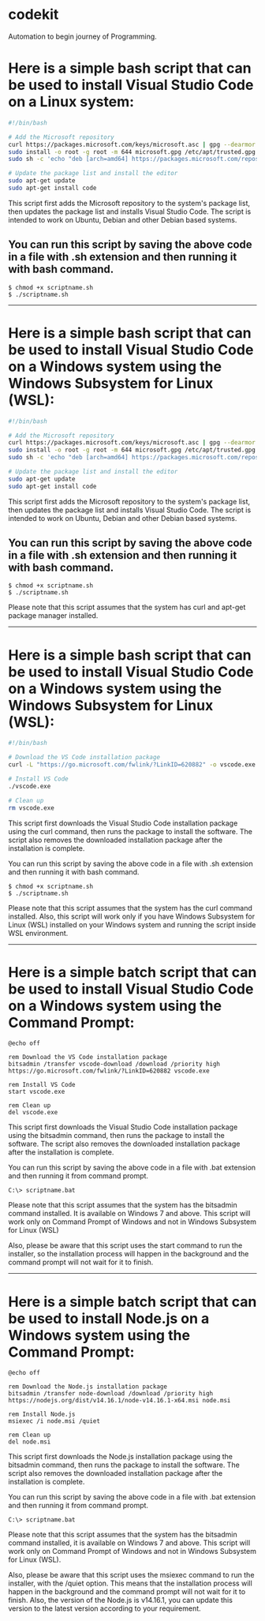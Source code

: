 # codekit
Automation to begin journey of Programming.

# Here is a simple bash script that can be used to install Visual Studio Code on a Linux system:

```bash
#!/bin/bash

# Add the Microsoft repository
curl https://packages.microsoft.com/keys/microsoft.asc | gpg --dearmor > microsoft.gpg
sudo install -o root -g root -m 644 microsoft.gpg /etc/apt/trusted.gpg.d/
sudo sh -c 'echo "deb [arch=amd64] https://packages.microsoft.com/repos/vscode stable main" > /etc/apt/sources.list.d/vscode.list'

# Update the package list and install the editor
sudo apt-get update
sudo apt-get install code
```

This script first adds the Microsoft repository to the system's package list, then updates the package list and installs Visual Studio Code. The script is intended to work on Ubuntu, Debian and other Debian based systems.

## You can run this script by saving the above code in a file with .sh extension and then running it with bash command.

```
$ chmod +x scriptname.sh
$ ./scriptname.sh
```

---

# Here is a simple bash script that can be used to install Visual Studio Code on a Windows system using the Windows Subsystem for Linux (WSL):
```bash
#!/bin/bash

# Add the Microsoft repository
curl https://packages.microsoft.com/keys/microsoft.asc | gpg --dearmor > microsoft.gpg
sudo install -o root -g root -m 644 microsoft.gpg /etc/apt/trusted.gpg.d/
sudo sh -c 'echo "deb [arch=amd64] https://packages.microsoft.com/repos/vscode stable main" > /etc/apt/sources.list.d/vscode.list'

# Update the package list and install the editor
sudo apt-get update
sudo apt-get install code
```

This script first adds the Microsoft repository to the system's package list, then updates the package list and installs Visual Studio Code. The script is intended to work on Ubuntu, Debian and other Debian based systems.

## You can run this script by saving the above code in a file with .sh extension and then running it with bash command.

```
$ chmod +x scriptname.sh
$ ./scriptname.sh
```

Please note that this script assumes that the system has curl and apt-get package manager installed.

---

# Here is a simple bash script that can be used to install Visual Studio Code on a Windows system using the Windows Subsystem for Linux (WSL):

```bash
#!/bin/bash

# Download the VS Code installation package
curl -L "https://go.microsoft.com/fwlink/?LinkID=620882" -o vscode.exe

# Install VS Code
./vscode.exe

# Clean up
rm vscode.exe
```

This script first downloads the Visual Studio Code installation package using the curl command, then runs the package to install the software. The script also removes the downloaded installation package after the installation is complete.

You can run this script by saving the above code in a file with .sh extension and then running it with bash command.

```
$ chmod +x scriptname.sh
$ ./scriptname.sh
```

Please note that this script assumes that the system has the curl command installed. Also, this script will work only if you have Windows Subsystem for Linux (WSL) installed on your Windows system and running the script inside WSL environment.

---

# Here is a simple batch script that can be used to install Visual Studio Code on a Windows system using the Command Prompt:

```batch
@echo off

rem Download the VS Code installation package
bitsadmin /transfer vscode-download /download /priority high https://go.microsoft.com/fwlink/?LinkID=620882 vscode.exe

rem Install VS Code
start vscode.exe

rem Clean up
del vscode.exe
```

This script first downloads the Visual Studio Code installation package using the bitsadmin command, then runs the package to install the software. The script also removes the downloaded installation package after the installation is complete.

You can run this script by saving the above code in a file with .bat extension and then running it from command prompt.

```
C:\> scriptname.bat
```

Please note that this script assumes that the system has the bitsadmin command installed. It is available on Windows 7 and above. This script will work only on Command Prompt of Windows and not in Windows Subsystem for Linux (WSL)

Also, please be aware that this script uses the start command to run the installer, so the installation process will happen in the background and the command prompt will not wait for it to finish.

---

# Here is a simple batch script that can be used to install Node.js on a Windows system using the Command Prompt:

```batch
@echo off

rem Download the Node.js installation package
bitsadmin /transfer node-download /download /priority high https://nodejs.org/dist/v14.16.1/node-v14.16.1-x64.msi node.msi

rem Install Node.js
msiexec /i node.msi /quiet

rem Clean up
del node.msi
```

This script first downloads the Node.js installation package using the bitsadmin command, then runs the package to install the software. The script also removes the downloaded installation package after the installation is complete.

You can run this script by saving the above code in a file with .bat extension and then running it from command prompt.

```
C:\> scriptname.bat
```

Please note that this script assumes that the system has the bitsadmin command installed, it is available on Windows 7 and above. This script will work only on Command Prompt of Windows and not in Windows Subsystem for Linux (WSL).

Also, please be aware that this script uses the msiexec command to run the installer, with the /quiet option. This means that the installation process will happen in the background and the command prompt will not wait for it to finish. Also, the version of the Node.js is v14.16.1, you can update this version to the latest version according to your requirement.
